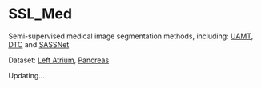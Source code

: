 # SSL_Med
Semi-supervised medical image segmentation methods, including: [UAMT](https://arxiv.org/pdf/1907.07034.pdf), [DTC](https://arxiv.org/pdf/2009.04448.pdf) and [SASSNet](https://arxiv.org/pdf/2007.10732.pdf)

Dataset: [Left Atrium](https://github.com/yulequan/UA-MT/tree/master/data/2018LA_Seg_Training%20Set), [Pancreas](https://wiki.cancerimagingarchive.net/display/Public/Pancreas-CT)

Updating...
